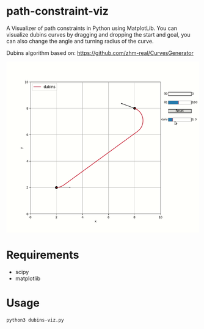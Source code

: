# path-constraint-viz

A Visualizer of path constraints in Python using MatplotLib. You can visualize dubins curves by dragging and dropping the start and goal, you can also change the angle and turning radius of the curve.

Dubins algorithm based on: https://github.com/zhm-real/CurvesGenerator

![](https://github.com/VicenteQueiroz/path-constraint-viz/blob/main/dubins_demo.gif)

# Requirements

- scipy
- matplotlib

# Usage

```
python3 dubins-viz.py
```
